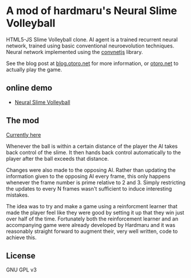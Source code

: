 
# A mod of hardmaru's Neural Slime Volleyball

HTML5-JS Slime Volleyball clone.  AI agent is a trained recurrent neural network, trained using basic conventional neuroevolution techniques.  Neural network implemented using the [convnetjs](http://cs.stanford.edu/people/karpathy/convnetjs/) library.

See the blog post at [blog.otoro.net](http://blog.otoro.net/2015/03/28/neural-slime-volleyball/) for more information, or [otoro.net](http://otoro.net/slimevolley/) to actually play the game.

## online demo
- [Neural Slime Volleyball](http://otoro.net/slimevolley)

## The mod
[Currently here](Henry-E.github.io)

Whenever the ball is within a certain distance of the player the AI takes back control of the slime. It then hands back control automatically to the player after the ball exceeds that distance.

Changes were also made to the opposing AI. Rather than updating the information given to the opposing AI every frame, this only happens whenever the frame number is prime relative to 2 and 3. Simply restricting the updates to every N frames wasn't sufficient to induce interesting mistakes.

The idea was to try and make a game using a reinforcment learner that made the player feel like they were good by setting it up that they win just over half of the time. Fortunately both the reinforcement learner and an accompanying game were already developed by Hardmaru and it was reasonably straight forward to augment their, very well written, code to achieve this.


## License
GNU GPL v3

